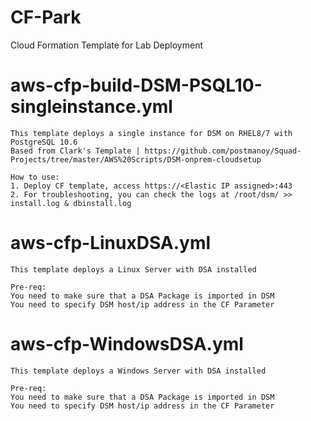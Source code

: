 # CF-Park

Cloud Formation Template for Lab Deployment

# aws-cfp-build-DSM-PSQL10-singleinstance.yml
    This template deploys a single instance for DSM on RHEL8/7 with PostgreSQL 10.6
    Based from Clark's Template | https://github.com/postmanoy/Squad-Projects/tree/master/AWS%20Scripts/DSM-onprem-cloudsetup
    
    How to use: 
    1. Deploy CF template, access https://<Elastic IP assigned>:443
    2. For troubleshooting, you can check the logs at /root/dsm/ >> install.log & dbinstall.log
    
# aws-cfp-LinuxDSA.yml
    This template deploys a Linux Server with DSA installed
    
    Pre-req:
    You need to make sure that a DSA Package is imported in DSM
    You need to specify DSM host/ip address in the CF Parameter
    
# aws-cfp-WindowsDSA.yml
    This template deploys a Windows Server with DSA installed
    
    Pre-req:
    You need to make sure that a DSA Package is imported in DSM
    You need to specify DSM host/ip address in the CF Parameter
    
